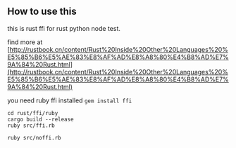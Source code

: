 ## How to use this

this is rust ffi for rust python node test.

find more at [http://rustbook.cn/content/Rust%20Inside%20Other%20Languages%20%E5%85%B6%E5%AE%83%E8%AF%AD%E8%A8%80%E4%B8%AD%E7%9A%84%20Rust.html](http://rustbook.cn/content/Rust%20Inside%20Other%20Languages%20%E5%85%B6%E5%AE%83%E8%AF%AD%E8%A8%80%E4%B8%AD%E7%9A%84%20Rust.html)

you need ruby ffi installed `gem install ffi`

```$shell
cd rust/ffi/ruby
cargo build --release
ruby src/ffi.rb

ruby src/noffi.rb
```
